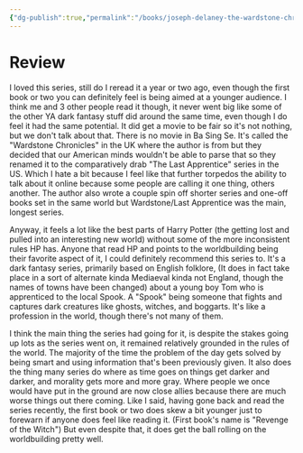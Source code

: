 ```yaml
---
{"dg-publish":true,"permalink":"/books/joseph-delaney-the-wardstone-chronicles/","created":"2024-04-19","updated":"2024-06-05"}
---
```



# Review

I loved this series, still do I reread it a year or two ago, even though the first book or two you can definitely feel is being aimed at a younger audience. I think me and 3 other people read it though, it never went big like some of the other YA dark fantasy stuff did around the same time, even though I do feel it had the same potential. It did get a movie to be fair so it's not nothing, but we don't talk about that. There is no movie in Ba Sing Se. It's called the "Wardstone Chronicles" in the UK where the author is from but they decided that our American minds wouldn't be able to parse that so they renamed it to the comparatively drab "The Last Apprentice" series in the US. Which I hate a bit because I feel like that further torpedos the ability to talk about it online because some people are calling it one thing, others another. The author also wrote a couple spin off shorter series and one-off books set in the same world but Wardstone/Last Apprentice was the main, longest series.

Anyway, it feels a lot like the best parts of Harry Potter (the getting lost and pulled into an interesting new world) without some of the more inconsistent rules HP has. Anyone that read HP and points to the worldbuilding being their favorite aspect of it, I could definitely recommend this series to. It's a dark fantasy series, primarily based on English folklore, (It does in fact take place in a sort of alternate kinda Mediaeval kinda not England, though the names of towns have been changed) about a young boy Tom who is apprenticed to the local Spook. A "Spook" being someone that fights and captures dark creatures like ghosts, witches, and boggarts. It's like a profession in the world, though there's not many of them.

I think the main thing the series had going for it, is despite the stakes going up lots as the series went on, it remained relatively grounded in the rules of the world. The majority of the time the problem of the day gets solved by being smart and using information that's been previously given. It also does the thing many series do where as time goes on things get darker and darker, and morality gets more and more gray. Where people we once would have put in the ground are now close allies because there are much worse things out there coming. Like I said, having gone back and read the series recently, the first book or two does skew a bit younger just to forewarn if anyone does feel like reading it. (First book's name is "Revenge of the Witch") But even despite that, it does get the ball rolling on the worldbuilding pretty well.
